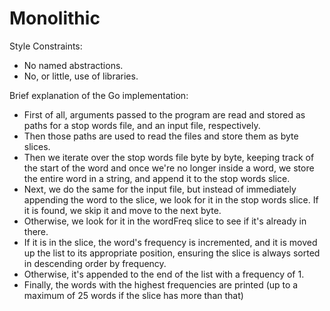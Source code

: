 Monolithic
==========

Style Constraints:

- No named abstractions.
- No, or little, use of libraries.

Brief explanation of the Go implementation:

- First of all, arguments passed to the program are read and stored as paths for a stop words file, and an input file, respectively.
- Then those paths are used to read the files and store them as byte slices.
- Then we iterate over the stop words file byte by byte, keeping track of the start of the word and once we're no longer inside a word, we store the entire word in a string, and append it to the stop words slice.
- Next, we do the same for the input file, but instead of immediately appending the word to the slice, we look for it in the stop words slice. If it is found, we skip it and move to the next byte.
- Otherwise, we look for it in the wordFreq slice to see if it's already in there.
- If it is in the slice, the word's frequency is incremented, and it is moved up the list to its appropriate position, ensuring the slice is always sorted in descending order by frequency.
- Otherwise, it's appended to the end of the list with a frequency of 1.
- Finally, the words with the highest frequencies are printed (up to a maximum of 25 words if the slice has more than that)